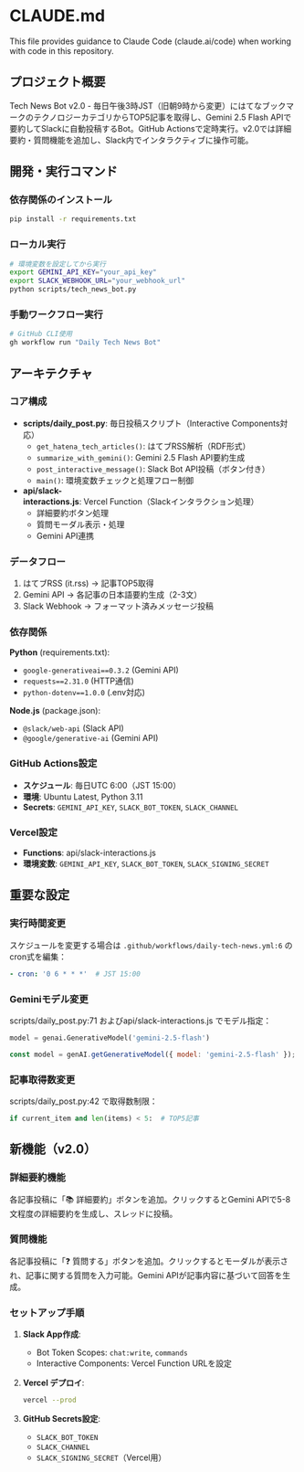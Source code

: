 # CLAUDE.md

This file provides guidance to Claude Code (claude.ai/code) when working with code in this repository.

## プロジェクト概要

Tech News Bot v2.0 - 毎日午後3時JST（旧朝9時から変更）にはてなブックマークのテクノロジーカテゴリからTOP5記事を取得し、Gemini 2.5 Flash APIで要約してSlackに自動投稿するBot。GitHub Actionsで定時実行。v2.0では詳細要約・質問機能を追加し、Slack内でインタラクティブに操作可能。

## 開発・実行コマンド

### 依存関係のインストール
```bash
pip install -r requirements.txt
```

### ローカル実行
```bash
# 環境変数を設定してから実行
export GEMINI_API_KEY="your_api_key"
export SLACK_WEBHOOK_URL="your_webhook_url"
python scripts/tech_news_bot.py
```

### 手動ワークフロー実行
```bash
# GitHub CLI使用
gh workflow run "Daily Tech News Bot"
```

## アーキテクチャ

### コア構成
- **scripts/daily_post.py**: 毎日投稿スクリプト（Interactive Components対応）
  - `get_hatena_tech_articles()`: はてブRSS解析（RDF形式）
  - `summarize_with_gemini()`: Gemini 2.5 Flash API要約生成
  - `post_interactive_message()`: Slack Bot API投稿（ボタン付き）
  - `main()`: 環境変数チェックと処理フロー制御
- **api/slack-interactions.js**: Vercel Function（Slackインタラクション処理）
  - 詳細要約ボタン処理
  - 質問モーダル表示・処理
  - Gemini API連携

### データフロー
1. はてブRSS (it.rss) → 記事TOP5取得
2. Gemini API → 各記事の日本語要約生成（2-3文）
3. Slack Webhook → フォーマット済みメッセージ投稿

### 依存関係
**Python** (requirements.txt):
- `google-generativeai==0.3.2` (Gemini API)
- `requests==2.31.0` (HTTP通信)
- `python-dotenv==1.0.0` (.env対応)

**Node.js** (package.json):
- `@slack/web-api` (Slack API)
- `@google/generative-ai` (Gemini API)

### GitHub Actions設定
- **スケジュール**: 毎日UTC 6:00（JST 15:00）
- **環境**: Ubuntu Latest, Python 3.11
- **Secrets**: `GEMINI_API_KEY`, `SLACK_BOT_TOKEN`, `SLACK_CHANNEL`

### Vercel設定
- **Functions**: api/slack-interactions.js
- **環境変数**: `GEMINI_API_KEY`, `SLACK_BOT_TOKEN`, `SLACK_SIGNING_SECRET`

## 重要な設定

### 実行時間変更
スケジュールを変更する場合は `.github/workflows/daily-tech-news.yml:6` のcron式を編集：
```yaml
- cron: '0 6 * * *'  # JST 15:00
```

### Geminiモデル変更
scripts/daily_post.py:71 およびapi/slack-interactions.js でモデル指定：
```python
model = genai.GenerativeModel('gemini-2.5-flash')
```
```javascript
const model = genAI.getGenerativeModel({ model: 'gemini-2.5-flash' });
```

### 記事取得数変更
scripts/daily_post.py:42 で取得数制限：
```python
if current_item and len(items) < 5:  # TOP5記事
```

## 新機能（v2.0）

### 詳細要約機能
各記事投稿に「📚 詳細要約」ボタンを追加。クリックするとGemini APIで5-8文程度の詳細要約を生成し、スレッドに投稿。

### 質問機能  
各記事投稿に「❓ 質問する」ボタンを追加。クリックするとモーダルが表示され、記事に関する質問を入力可能。Gemini APIが記事内容に基づいて回答を生成。

### セットアップ手順

1. **Slack App作成**: 
   - Bot Token Scopes: `chat:write`, `commands`
   - Interactive Components: Vercel Function URLを設定

2. **Vercel デプロイ**:
   ```bash
   vercel --prod
   ```

3. **GitHub Secrets設定**:
   - `SLACK_BOT_TOKEN`
   - `SLACK_CHANNEL` 
   - `SLACK_SIGNING_SECRET`（Vercel用）